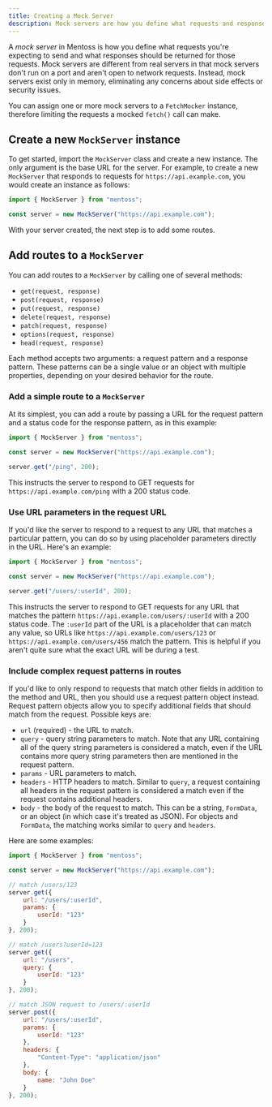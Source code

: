 ```yaml
---
title: Creating a Mock Server
description: Mock servers are how you define what requests and responses you want
---
```


A *mock server* in Mentoss is how you define what requests you're expecting to send and what responses should be returned for those requests. Mock servers are different from real servers in that mock servers don't run on a port and aren't open to network requests. Instead, mock servers exist only in memory, eliminating any concerns about side effects or security issues.

You can assign one or more mock servers to a `FetchMocker` instance, therefore limiting the requests a mocked `fetch()` call can make.

## Create a new `MockServer` instance

To get started, import the `MockServer` class and create a new instance. The only argument is the base URL for the server. For example, to create a new `MockServer` that responds to requests for `https://api.example.com`, you would create an instance as follows:

```js
import { MockServer } from "mentoss";

const server = new MockServer("https://api.example.com");
```

With your server created, the next step is to add some routes.

## Add routes to a `MockServer`

You can add routes to a `MockServer` by calling one of several methods:

* `get(request, response)`
* `post(request, response)`
* `put(request, response)`
* `delete(request, response)`
* `patch(request, response)`
* `options(request, response)`
* `head(request, response)`

Each method accepts two arguments: a request pattern and a response pattern. These patterns can be a single value or an object with multiple properties, depending on your desired behavior for the route.

### Add a simple route to a `MockServer`

At its simplest, you can add a route by passing a URL for the request pattern and a status code for the response pattern, as in this example:

```js
import { MockServer } from "mentoss";

const server = new MockServer("https://api.example.com");

server.get("/ping", 200);
```

This instructs the server to respond to GET requests for `https://api.example.com/ping` with a 200 status code.

### Use URL parameters in the request URL

If you'd like the server to respond to a request to any URL that matches a particular pattern, you can do so by using placeholder parameters directly in the URL. Here's an example:

```js
import { MockServer } from "mentoss";

const server = new MockServer("https://api.example.com");

server.get("/users/:userId", 200);
```

This instructs the server to respond to GET requests for any URL that matches the pattern `https://api.example.com/users/:userId` with a 200 status code. The `:userId` part of the URL is a placeholder that can match any value, so URLs like `https://api.example.com/users/123` or `https://api.example.com/users/456` match the pattern. This is helpful if you aren't quite sure what the exact URL will be during a test.

### Include complex request patterns in routes

If you'd like to only respond to requests that match other fields in addition to the method and URL, then you should use a request pattern object instead. Request pattern objects allow you to specify additional fields that should match from the request. Possible keys are:

* `url` (required) - the URL to match.
* `query` - query string parameters to match. Note that any URL containing all of the query string parameters is considered a match, even if the URL contains more query string parameters then are mentioned in the request pattern.
* `params` - URL parameters to match.
* `headers` - HTTP headers to match. Similar to `query`, a request containing all headers in the request pattern is considered a match even if the request contains additional headers.
* `body` - the body of the request to match. This can be a string, `FormData`, or an object (in which case it's treated as JSON). For objects and `FormData`, the matching works similar to `query` and `headers`.

Here are some examples:

```js
import { MockServer } from "mentoss";

const server = new MockServer("https://api.example.com");

// match /users/123
server.get({
    url: "/users/:userId",
    params: {
        userId: "123"
    }
}, 200);

// match /users?userId=123
server.get({
    url: "/users",
    query: {
        userId: "123"
    }
}, 200);

// match JSON request to /users/:userId
server.post({
    url: "/users/:userId",
    params: {
        userId: "123"
    },
    headers: {
        "Content-Type": "application/json"
    },
    body: {
        name: "John Doe"
    }
}, 200);
```
